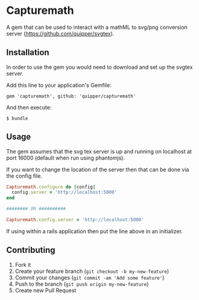 # Capturemath

A gem that can be used to interact with a mathML to svg/png conversion server (https://github.com/quipper/svgtex). 

## Installation

In order to use the gem you would need to download and set up the svgtex server. 

Add this line to your application's Gemfile:

    gem 'capturemath', github: 'quipper/capturemath'

And then execute:

    $ bundle

## Usage

The gem assumes that the svg tex server is up and running on localhost at port 16000 (default when run using phantomjs).

If you want to change the location of the server then that can be done via the config file. 

```ruby
Capturemath.configure do |config|
  config.server = 'http://localhost:5000' 
end

######## OR ##########

Capturemath.config.server = 'http://localhost:5000'
```

If using within a rails application then put the line above in an initializer. 

## Contributing

1. Fork it
2. Create your feature branch (`git checkout -b my-new-feature`)
3. Commit your changes (`git commit -am 'Add some feature'`)
4. Push to the branch (`git push origin my-new-feature`)
5. Create new Pull Request
